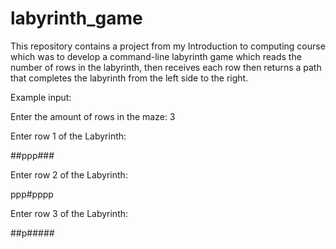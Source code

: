# labyrinth_game
This repository contains a project from my Introduction to computing course which was to develop a command-line labyrinth game
which reads the number of rows in the labyrinth, then receives each row then returns a path that completes the labyrinth from the left side to the right.

Example input:

Enter the amount of rows in the maze: 3

Enter row 1 of the Labyrinth:

##ppp###

Enter row 2 of the Labyrinth:

ppp#pppp

Enter row 3 of the Labyrinth:

##p#####
